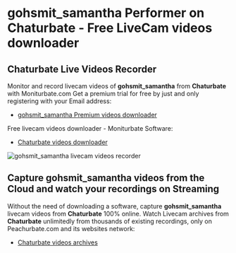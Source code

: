 # gohsmit_samantha Performer on Chaturbate - Free LiveCam videos downloader

## Chaturbate Live Videos Recorder

Monitor and record livecam videos of **gohsmit_samantha** from **Chaturbate** with Moniturbate.com
Get a premium trial for free by just and only registering with your Email address:
* [gohsmit_samantha Premium videos downloader](https://moniturbate.com/request-demo-licence-key.html)

Free livecam videos downloader - Moniturbate Software:
* [Chaturbate videos downloader](https://moniturbate.com/moniturbate-download-software.html)

![gohsmit_samantha livecam videos recorder](https://peachurnet.com/templates/moniturbate-software.png)


## Capture gohsmit_samantha videos from the Cloud and watch your recordings on Streaming

Without the need of downloading a software, capture **gohsmit_samantha** livecam videos from **Chaturbate** 100% online.
Watch Livecam archives from **Chaturbate** unlimitedly from thousands of existing recordings, only on Peachurbate.com and its websites network:
* [Chaturbate videos archives](https://peachurnet.com/)